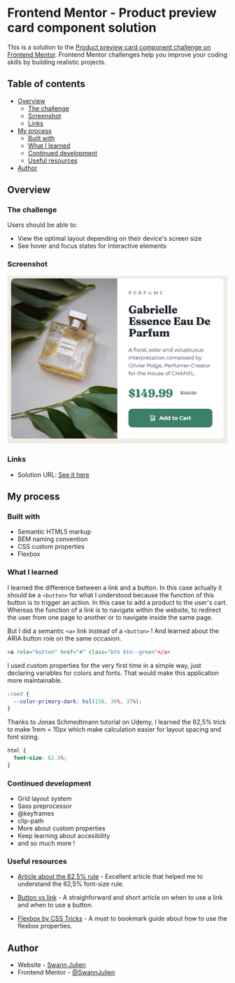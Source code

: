 # Frontend Mentor - Product preview card component solution

This is a solution to the [Product preview card component challenge on Frontend Mentor](https://www.frontendmentor.io/challenges/product-preview-card-component-GO7UmttRfa). Frontend Mentor challenges help you improve your coding skills by building realistic projects.

## Table of contents

- [Overview](#overview)
  - [The challenge](#the-challenge)
  - [Screenshot](#screenshot)
  - [Links](#links)
- [My process](#my-process)
  - [Built with](#built-with)
  - [What I learned](#what-i-learned)
  - [Continued development](#continued-development)
  - [Useful resources](#useful-resources)
- [Author](#author)

## Overview

### The challenge

Users should be able to:

- View the optimal layout depending on their device's screen size
- See hover and focus states for interactive elements

### Screenshot

![](/images/screenshot.png)

### Links

- Solution URL: [See it here](https://swannjulien.github.io/FM_product-preview-card-component)

## My process

### Built with

- Semantic HTML5 markup
- BEM naming convention
- CSS custom properties
- Flexbox

### What I learned

I learned the difference between a link and a button. In this case actually it should be a `<button>` for what I understood because the function of this button is to trigger an action. In this case to add a product to the user's cart. Whereas the function of a link is to navigate within the website, to redirect the user from one page to another or to navigate inside the same page.

But I did a semantic `<a>` link instead of a `<button>` ! And learned about the ARIA button role on the same occasion.

```html
<a role="button" href="#" class="btn btn--green"</a>
```

I used custom properties for the very first time in a simple way, just declaring variables for colors and fonts. That would make this application more maintainable.

```css
:root {
  --color-primary-dark: hsl(158, 36%, 37%);
}
```

Thanks to Jonas Schmedtmann tutorial on Udemy, I learned the 62,5% trick to make 1rem = 10px which make calculation easier for layout spacing and font sizing.

```css
html {
  font-size: 62.5%;
}
```

### Continued development

- Grid layout system
- Sass preprocessor
- @keyframes
- clip-path
- More about custom properties
- Keep learning about accesibility
- and so much more !

### Useful resources

- [Article about the 62,5% rule](https://www.aleksandrhovhannisyan.com/blog/62-5-percent-font-size-trick/) - Excellent article that helped me to understand the 62,5% font-size rule.
- [Button vs link](https://www.a11y-101.com/design/button-vs-link) - A straighforward and short article on when to use a link and when to use a button.

- [Flexbox by CSS Tricks](https://css-tricks.com/snippets/css/a-guide-to-flexbox/) - A must to bookmark guide about how to use the flexbox properties.

## Author

- Website - [Swann Julien](https://www.swannjulien.com/)
- Frontend Mentor - [@SwannJulien](https://www.frontendmentor.io/profile/SwannJulien)
